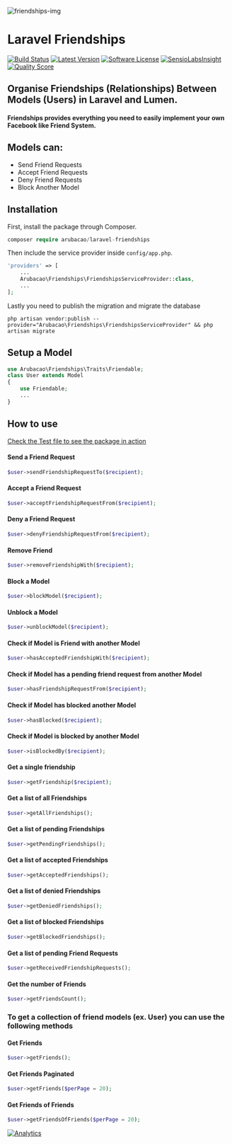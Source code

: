 ![friendships-img](http://www.arubacao.com/laravel-friendships.jpeg)

# Laravel Friendships

[![Build Status](https://img.shields.io/travis/arubacao/laravel-friendships/master.svg?style=flat-square)](https://travis-ci.org/arubacao/laravel-friendships)
[![Latest Version](https://img.shields.io/packagist/v/arubacao/laravel-friendships.svg?style=flat-square)](https://packagist.org/packages/arubacao/laravel-friendships)
[![Software License](https://img.shields.io/badge/license-MIT-brightgreen.svg?style=flat-square)](LICENSE.md)
[![SensioLabsInsight](https://img.shields.io/sensiolabs/i/9c0e986c-44e0-417d-bd8c-96ea170bcb50.svg?style=flat-square)](https://insight.sensiolabs.com/projects/9c0e986c-44e0-417d-bd8c-96ea170bcb50)
[![Quality Score](https://img.shields.io/scrutinizer/g/arubacao/laravel-friendships.svg?style=flat-square)](https://scrutinizer-ci.com/g/arubacao/laravel-friendships)

## Organise Friendships (Relationships) Between Models (Users) in Laravel and Lumen.
#### Friendships provides everything you need to easily implement your own Facebook like Friend System.

## Models can:
- Send Friend Requests
- Accept Friend Requests
- Deny Friend Requests
- Block Another Model

## Installation

First, install the package through Composer.

```php
composer require arubacao/laravel-friendships
```

Then include the service provider inside `config/app.php`.

```php
'providers' => [
    ...
    Arubacao\Friendships\FriendshipsServiceProvider::class,
    ...
];
```
Lastly you need to publish the migration and migrate the database

```
php artisan vendor:publish --provider="Arubacao\Friendships\FriendshipsServiceProvider" && php artisan migrate
```
## Setup a Model
```php
use Arubacao\Friendships\Traits\Friendable;
class User extends Model
{
    use Friendable;
    ...
}
```

## How to use
[Check the Test file to see the package in action](https://github.com/arubacao/laravel-friendships/blob/master/tests/FriendshipsTest.php)

#### Send a Friend Request
```php
$user->sendFriendshipRequestTo($recipient);
```

#### Accept a Friend Request
```php
$user->acceptFriendshipRequestFrom($recipient);
```

#### Deny a Friend Request
```php
$user->denyFriendshipRequestFrom($recipient);
```

#### Remove Friend
```php
$user->removeFriendshipWith($recipient);
```

#### Block a Model
```php
$user->blockModel($recipient);
```

#### Unblock a Model
```php
$user->unblockModel($recipient);
```

#### Check if Model is Friend with another Model
```php
$user->hasAcceptedFriendshipWith($recipient);
```

#### Check if Model has a pending friend request from another Model
```php
$user->hasFriendshipRequestFrom($recipient);
```

#### Check if Model has blocked another Model
```php
$user->hasBlocked($recipient);
```

#### Check if Model is blocked by another Model
```php
$user->isBlockedBy($recipient);
```

#### Get a single friendship
```php
$user->getFriendship($recipient);
```

#### Get a list of all Friendships
```php
$user->getAllFriendships();
```

#### Get a list of pending Friendships
```php
$user->getPendingFriendships();
```

#### Get a list of accepted Friendships
```php
$user->getAcceptedFriendships();
```

#### Get a list of denied Friendships
```php
$user->getDeniedFriendships();
```

#### Get a list of blocked Friendships
```php
$user->getBlockedFriendships();
```

#### Get a list of pending Friend Requests
```php
$user->getReceivedFriendshipRequests();
```

#### Get the number of Friends
```php
$user->getFriendsCount();
```


### To get a collection of friend models (ex. User) you can use the following methods
#### Get Friends
```php
$user->getFriends();
```

#### Get Friends Paginated
```php
$user->getFriends($perPage = 20);
```

#### Get Friends of Friends
```php
$user->getFriendsOfFriends($perPage = 20);
```

[![Analytics](https://ga-beacon.appspot.com/UA-77737156-1/readme?pixel)](https://github.com/arubacao/laravel-friendships)
